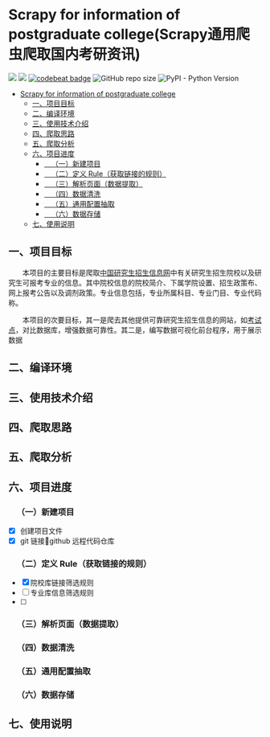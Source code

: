 
# Scrapy for information of postgraduate college(Scrapy通用爬虫爬取国内考研资讯)

![](https://img.shields.io/badge/language-Python-blue.svg) ![](https://img.shields.io/badge/platform-ios|Linux|Windows-lightgrey.svg) [![codebeat badge](https://codebeat.co/badges/f56ff221-9a8f-4bc2-bfa3-6885ea07bf4f)](https://codebeat.co/projects/github-com-colordoge-postgraduate-master) ![GitHub repo size](https://img.shields.io/github/repo-size/ColorDoge/postGraduate.svg) ![PyPI - Python Version](https://img.shields.io/pypi/pyversions/Scrapy.svg)

<!-- TOC -->

- [Scrapy for information of postgraduate college](#scrapy-for-information-of-postgraduate-college)
    - [一、项目目标](#一项目目标)
    - [二、编译环境](#二编译环境)
    - [三、使用技术介绍](#三使用技术介绍)
    - [四、爬取思路](#四爬取思路)
    - [五、爬取分析](#五爬取分析)
    - [六、项目进度](#六项目进度)
        - [&emsp;（一）新建项目](#emsp一新建项目)
        - [&emsp;（二）定义 Rule（获取链接的规则）](#emsp二定义-rule获取链接的规则)
        - [&emsp;（三）解析页面（数据提取）](#emsp三解析页面数据提取)
        - [&emsp;（四）数据清洗](#emsp四数据清洗)
        - [&emsp;（五）通用配置抽取](#emsp五通用配置抽取)
        - [&emsp;（六）数据存储](#emsp六数据存储)
    - [七、使用说明](#七使用说明)

<!-- /TOC -->

## 一、项目目标

&emsp;&emsp;本项目的主要目标是爬取[中国研究生招生信息网](https://yz.chsi.com.cn)中有关研究生招生院校以及研究生可报考专业的信息。其中院校信息的院校简介、下属学院设置、招生政策布、网上报考公告以及调剂政策。专业信息包括，专业所属科目、专业门目、专业代码称。

&emsp;&emsp;本项目的次要目标，其一是爬去其他提供可靠研究生招生信息的网站，如[考试点](http://m.kaoshidian/.eb)，对比数据库，增强数据可靠性。其二是，编写数据可视化前台程序，用于展示数据

## 二、编译环境

## 三、使用技术介绍

## 四、爬取思路

## 五、爬取分析

## 六、项目进度

### &emsp;（一）新建项目

- [x] 创建项目文件
- [x] git 链接🔗github 远程代码仓库

### &emsp;（二）定义 Rule（获取链接的规则）

- [x] 院校库链接筛选规则
- [ ] 专业库信息筛选规则
- [ ]

### &emsp;（三）解析页面（数据提取）

### &emsp;（四）数据清洗

### &emsp;（五）通用配置抽取

### &emsp;（六）数据存储

## 七、使用说明
